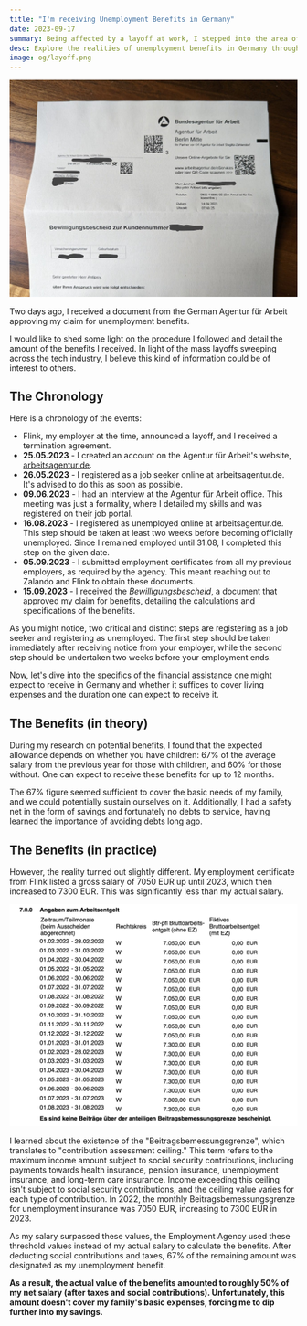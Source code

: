 ```yaml
---
title: "I'm receiving Unemployment Benefits in Germany"
date: 2023-09-17
summary: Being affected by a layoff at work, I stepped into the area of German unemployment benefits. Here, I share my personal journey to help guide others.
desc: Explore the realities of unemployment benefits in Germany through a personal journey amid tech industry layoffs. A guide to financial expectations and procedural steps.
image: og/layoff.png
---
```


![the letter from german empoloyment agency](./letter.jpg)

Two days ago, I received a document from the German Agentur für Arbeit approving my claim for unemployment benefits.

I would like to shed some light on the procedure I followed and detail the amount of the benefits I received. In light of the mass layoffs sweeping across the tech industry, I believe this kind of information could be of interest to others.

## The Chronology

Here is a chronology of the events:

- Flink, my employer at the time, announced a layoff, and I received a termination agreement.
- **25.05.2023** - I created an account on the Agentur für Arbeit's website, [arbeitsagentur.de](https://www.arbeitsagentur.de/).
- **26.05.2023** - I registered as a job seeker online at arbeitsagentur.de. It's advised to do this as soon as possible.
- **09.06.2023** - I had an interview at the Agentur für Arbeit office. This meeting was just a formality, where I detailed my skills and was registered on their job portal.
- **16.08.2023** - I registered as unemployed online at arbeitsagentur.de. This step should be taken at least two weeks before becoming officially unemployed. Since I remained employed until 31.08, I completed this step on the given date.
- **05.09.2023** - I submitted employment certificates from all my previous employers, as required by the agency. This meant reaching out to Zalando and Flink to obtain these documents.
- **15.09.2023** - I received the _Bewilligungsbescheid_, a document that approved my claim for benefits, detailing the calculations and specifications of the benefits.

As you might notice, two critical and distinct steps are registering as a job seeker and registering as unemployed. The first step should be taken immediately after receiving notice from your employer, while the second step should be undertaken two weeks before your employment ends.

Now, let's dive into the specifics of the financial assistance one might expect to receive in Germany and whether it suffices to cover living expenses and the duration one can expect to receive it.

## The Benefits (in theory)

During my research on potential benefits, I found that the expected allowance depends on whether you have children: 67% of the average salary from the previous year for those with children, and 60% for those without. One can expect to receive these benefits for up to 12 months.

The 67% figure seemed sufficient to cover the basic needs of my family, and we could potentially sustain ourselves on it. Additionally, I had a safety net in the form of savings and fortunately no debts to service, having learned the importance of avoiding debts long ago.

## The Benefits (in practice)

However, the reality turned out slightly different. My employment certificate from Flink listed a gross salary of 7050 EUR up until 2023, which then increased to 7300 EUR. This was significantly less than my actual salary.

![employment certificate](./salary.png)

I learned about the existence of the "Beitragsbemessungsgrenze", which translates to "contribution assessment ceiling." This term refers to the maximum income amount subject to social security contributions, including payments towards health insurance, pension insurance, unemployment insurance, and long-term care insurance. Income exceeding this ceiling isn't subject to social security contributions, and the ceiling value varies for each type of contribution. In 2022, the monthly Beitragsbemessungsgrenze for unemployment insurance was 7050 EUR, increasing to 7300 EUR in 2023.

As my salary surpassed these values, the Employment Agency used these threshold values instead of my actual salary to calculate the benefits. After deducting social contributions and taxes, 67% of the remaining amount was designated as my unemployment benefit.

**As a result, the actual value of the benefits amounted to roughly 50% of my net salary (after taxes and social contributions). Unfortunately, this amount doesn't cover my family's basic expenses, forcing me to dip further into my savings.**

